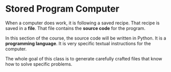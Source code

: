 # Stored Program Computer

When a computer does work, it is following a saved recipe.
That recipe is saved in a **file**.
That file contains the **source code** for the program.

In this section of the course, the source code will be written in Python.
It is a **programming language**.
It is very specific textual instructions for the computer.

The whole goal of this class is to generate carefully crafted files that know how to solve specific problems.
